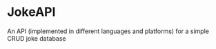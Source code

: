 # JokeAPI
An API (implemented in different languages and platforms) for a simple CRUD joke database

